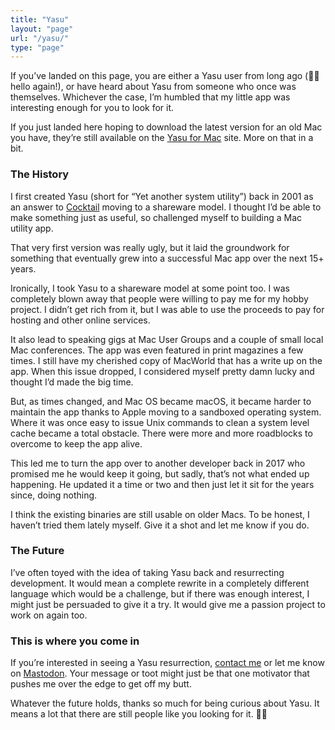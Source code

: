 ```yaml
---
title: "Yasu"
layout: "page"
url: "/yasu/"
type: "page"
---
```

If you’ve landed on this page, you are either a Yasu user from long ago (👋🏻 hello again!), or have heard about Yasu from someone who once was themselves. Whichever the case, I’m humbled that my little app was interesting enough for you to look for it.

If you just landed here hoping to download the latest version for an old Mac you have, they’re still available on the [Yasu for Mac](https://yasuformac.com) site. More on that in a bit.

### The History

I first created Yasu (short for “Yet another system utility”) back in 2001 as an answer to [Cocktail](https://www.maintain.se/cocktail/) moving to a shareware model. I thought I’d be able to make something just as useful, so challenged myself to building a Mac utility app.

That very first version was really ugly, but it laid the groundwork for something that eventually grew into a successful Mac app over the next 15+ years.

Ironically, I took Yasu to a shareware model at some point too. I was completely blown away that people were willing to pay me for my hobby project. I didn’t get rich from it, but I was able to use the proceeds to pay for hosting and other online services.

It also lead to speaking gigs at Mac User Groups and a couple of small local Mac conferences. The app was even featured in print magazines a few times. I still have my cherished copy of MacWorld that has a write up on the app. When this issue dropped, I considered myself pretty damn lucky and thought I’d made the big time.

But, as times changed, and Mac OS became macOS, it became harder to maintain the app thanks to Apple moving to a sandboxed operating system. Where it was once easy to issue Unix commands to clean a system level cache became a total obstacle. There were more and more roadblocks to overcome to keep the app alive.

This led me to turn the app over to another developer back in 2017 who promised me he would keep it going, but sadly, that’s not what ended up happening. He updated it a time or two and then just let it sit for the years since, doing nothing.

I think the existing binaries are still usable on older Macs. To be honest, I haven’t tried them lately myself. Give it a shot and let me know if you do.

### The Future

I’ve often toyed with the idea of taking Yasu back and resurrecting development. It would mean a complete rewrite in a completely different language which would be a challenge, but if there was enough interest, I might just be persuaded to give it a try. It would give me a passion project to work on again too.

### This is where you come in

If you’re interested in seeing a Yasu resurrection, [contact me](mailto:hello@jimmitchell.dev) or let me know on [Mastodon](https://mastodon.social/@jimmitchell). Your message or toot might just be that one motivator that pushes me over the edge to get off my butt.

Whatever the future holds, thanks so much for being curious about Yasu. It means a lot that there are still people like you looking for it. ✌🏻